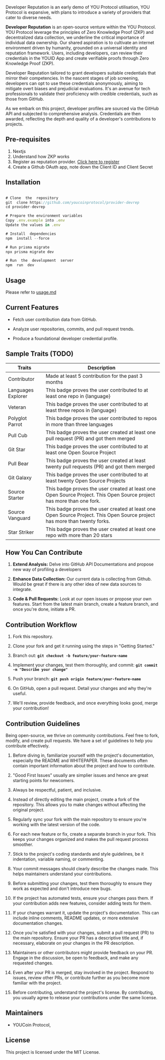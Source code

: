 
Developer Reputation is an early demo of YOU Protocol utilisation, YOU Protocol is expansive, with plans to introduce a variety of providers that cater to diverse needs.

  

**Developer Reputation** is an open-source venture within the YOU Protocol. YOU Protocol leverage the principles of Zero Knowledge Proof (ZKP) and decentralized data collection, we underline the critical importance of individual data ownership. Our shared aspiration is to cultivate an internet environment driven by humanity, grounded on a universal identity and reputation framework. Users, including developers, can review their credentials in the YOUID App and create verifiable proofs through Zero Knowledge Proof (ZKP).

  

Developer Reputation tailored to grant developers suitable credentials that mirror their competencies. In the nascent stages of job screening, developers can opt to use these credentials anonymously, aiming to mitigate overt biases and prejudicial evaluations. It's an avenue for tech professionals to validate their proficiency with credible credentials, such as those from GitHub.

  

As we embark on this project, developer profiles are sourced via the GitHub API and subjected to comprehensive analysis. Credentials are then awarded, reflecting the depth and quality of a developer's contributions to projects.

  

## Pre-requisites

  

1. Nextjs
2. Understand how ZKP works
3. Register as reputation provider. [Click here to register](https://w9n0ssyctbx.typeform.com/to/J2RQTR2V)
4. Create a Github OAuth app, note down the Client ID and Client Secret

  

## Installation

  

```jsx

# Clone  the  repository
git  clone https://github.com/youcoinprotocol/provider-devrep
cd provider-devrep

# Prepare the environment variables
Copy .env.example into .env
Update the values in .env

# Install  dependencies
npm  install --force

# Run prisma migrate
npx prisma migrate dev

# Run  the  development  server
npm  run  dev

```

## Usage
Please refer to [usage.md](usage.md)
  

## **Current Features**

  

- Fetch user contribution data from GitHub.

- Analyze user repositories, commits, and pull request trends.

- Produce a foundational developer credential profile.

  

## Sample Traits (TODO)

  
| Traits | Description |
|--|--|
| Contributor | Made at least 5 contribution for the past 3 months |
| Languages Explorer | This badge proves the user contributed to at least one repo in {language} 
| <Language> Veteran | This badge proves the user contributed to at least three repos in {language} |
| Polyglot Parrot | This badge proves the user contributed to repos in more than three languages |
| Pull Cub | This badge proves the user created at least one pull request (PR) and got them merged |
| Git Star | This badge proves the user contributed to at least one Open Source Project |
| Pull Bear | This badge proves the user created at least twenty pull requests (PR) and got them merged |
| Git Galaxy | This badge proves the user contributed to at least twenty Open Source Projects |
| Source Starter | This badge proves the user created at least one Open Source Project. This Open Source project has more than one fork. |
| Source Vanguard | This badge proves the user created at least one Open Source Project. This Open Source project has more than twenty forks. |
| Star Striker | This badge proves the user created at least one repo with more than 20 stars |

  

## **How You Can Contribute**

  

1.  **Extend Analysis:** Delve into GitHub API Documentations and propose new way of profiling a developers

2.  **Enhance Data Collection:** Our current data is collecting from Github. Would be great if there is any other idea of new data sources to integrate.

3.  **Code & Pull Requests:** Look at our open issues or propose your own features. Start from the latest main branch, create a feature branch, and once you're done, initiate a PR.

  

## **Contribution Workflow**

  

1. Fork this repository.

2. Clone your fork and get it running using the steps in "Getting Started."

3. Branch out: **`git checkout -b feature/your-feature-name`**

4. Implement your changes, test them thoroughly, and commit: **`git commit -m "Describe your change"`**

5. Push your branch: **`git push origin feature/your-feature-name`**

6. On GitHub, open a pull request. Detail your changes and why they're useful.

7. We'll review, provide feedback, and once everything looks good, merge your contribution!

  

## Contribution Guidelines

  

Being open-source, we thrive on community contributions. Feel free to fork, modify, and create pull requests. We have a set of guidelines to help you contribute effectively.

  

1. Before diving in, familiarize yourself with the project's documentation, especially the README and WHITEPAPER. These documents often contain important information about the project and how to contribute.

2. "Good First Issues" usually are simplier issues and hence are great starting points for newcomers.

3. Always be respectful, patient, and inclusive.

4. Instead of directly editing the main project, create a fork of the repository. This allows you to make changes without affecting the original project.

5. Regularly sync your fork with the main repository to ensure you're working with the latest version of the code.

6. For each new feature or fix, create a separate branch in your fork. This keeps your changes organized and makes the pull request process smoother.

7. Stick to the project's coding standards and style guidelines, be it indentation, variable naming, or commenting.

8. Your commit messages should clearly describe the changes made. This helps maintainers understand your contributions.

9. Before submitting your changes, test them thoroughly to ensure they work as expected and don't introduce new bugs.

10. If the project has automated tests, ensure your changes pass them. If your contribution adds new features, consider adding tests for them.

11. If your changes warrant it, update the project's documentation. This can include inline comments, README updates, or more extensive documentation changes.

12. Once you're satisfied with your changes, submit a pull request (PR) to the main repository. Ensure your PR has a descriptive title and, if necessary, elaborate on your changes in the PR description.

13. Maintainers or other contributors might provide feedback on your PR. Engage in the discussion, be open to feedback, and make any requested changes.

14. Even after your PR is merged, stay involved in the project. Respond to issues, review other PRs, or contribute further as you become more familiar with the project.

15. Before contributing, understand the project's license. By contributing, you usually agree to release your contributions under the same license.

  

## **Maintainers**

  

- YOUCoin Protocol,

  

## **License**

  

This project is licensed under the MIT License.